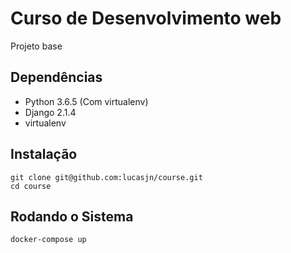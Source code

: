 # Curso de Desenvolvimento web

Projeto base

Dependências
------------

* Python 3.6.5 (Com virtualenv)
* Django 2.1.4
* virtualenv

Instalação
----------

    git clone git@github.com:lucasjn/course.git
    cd course

Rodando o Sistema
-----------------

    docker-compose up


